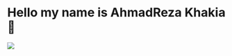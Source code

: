 # Hello my name is AhmadReza Khakia 👋

<img src ="https://user-images.githubusercontent.com/103254717/227784076-470209c1-d6cd-4f21-9161-c22950501a6f.svg"/>
